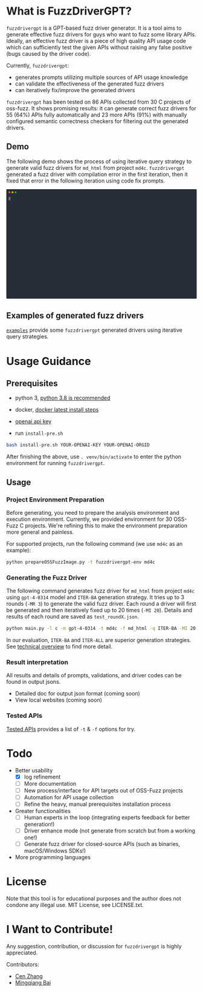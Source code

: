 # What is FuzzDriverGPT?

`fuzzdrivergpt` is a GPT-based fuzz driver generator.
It is a tool aims to generate effective fuzz drivers for guys who want to fuzz some library APIs.
Ideally, an effective fuzz driver is a piece of high quality API usage code which can sufficiently test the given APIs without raising any false positive (bugs caused by the driver code).

Currently, `fuzzdrivergpt`:
- generates prompts utilizing multiple sources of API usage knowledge
- can validate the effectiveness of the generated fuzz drivers
- can iteratively fix/improve the generated drivers

`fuzzdrivergpt` has been tested on 86 APIs collected from 30 C projects of oss-fuzz. It shows promising results: it can generate correct fuzz drivers for 55 (64%) APIs fully automatically and 23 more APIs (91%) with manually configured semantic correctness checkers for filtering out the generated drivers.

## Demo

The following demo shows the process of using iterative query strategy to generate valid fuzz drivers for `md_html` from project `md4c`.
`fuzzdrivergpt` generated a fuzz driver with compilation error in the first iteration, then it fixed that error in the following iteration using code fix prompts.

![video demo](doc/demo/demo.svg)

## Examples of generated fuzz drivers

[`examples`](https://github.com/occia/fuzzdrivergpt/tree/main/examples) provide some `fuzzdrivergpt` generated drivers using iterative query strategies.


# Usage Guidance

## Prerequisites

- python 3, [python 3.8 is recommended](https://docs.python-guide.org/starting/install3/linux/)

- docker, [docker latest install steps](https://docs.docker.com/desktop/install/linux-install/)

- [openai api key](https://help.openai.com/en/articles/4936850-where-do-i-find-my-secret-api-key)

- run `install-pre.sh`

```bash
bash install-pre.sh YOUR-OPENAI-KEY YOUR-OPENAI-ORGID
```

After finishing the above, use `. venv/bin/activate` to enter the python environment for running `fuzzdrivergpt`.

## Usage 

### Project Environment Preparation

Before generating, you need to prepare the analysis environment and execution environment. Currently, we provided environment for 30 OSS-Fuzz C projects. We're refining this to make the environment preparation more general and painless.

For supported projects, run the following command (we use `md4c` as an example):
```bash
python prepareOSSFuzzImage.py -t fuzzdrivergpt-env md4c
```

### Generating the Fuzz Driver

The following command generates fuzz driver for `md_html` from project `md4c` using `gpt-4-0314` model and `ITER-BA` generation strategy. It tries up to 3 rounds (`-MR 3`) to generate the valid fuzz driver. Each round a driver will first be generated and then iteratively fixed up to 20 times (`-MI 20`). Details and results of each round are saved as `test_roundX.json`.

```bash
python main.py -l c -m gpt-4-0314 -t md4c -f md_html -q ITER-BA -MI 20 -o test.json
```

In our evaluation, `ITER-BA` and `ITER-ALL` are superior generation strategies. See [technical overview](https://github.com/occia/fuzzdrivergpt/tree/main/doc/technical_overview.md) to find more detail.

### Result interpretation

All results and details of prompts, validations, and driver codes can be found in output jsons.

- Detailed doc for output json format (coming soon)
- View local websites (coming soon)

### Tested APIs

[Tested APIs](https://github.com/occia/fuzzdrivergpt/tree/main/doc/tested_apis.md) provides a list of `-t` & `-f` options for try.

# Todo

- Better usability
	- [x] log refinement
	- [ ] More documentation
	- [ ] New process/interface for API targets out of OSS-Fuzz projects
	- [ ] Automation for API usage collection
	- [ ] Refine the heavy, manual prerequisites installation process

- Greater functionalities
	- [ ] Human experts in the loop (integrating experts feedback for better generation!)
	- [ ] Driver enhance mode (not generate from scratch but from a working one!)
	- [ ] Generate fuzz driver for closed-source APIs (such as binaries, macOS/Windows SDKs!)

- More programming languages


# License

Note that this tool is for educational purposes and the author does not condone any illegal use.
MIT License, see LICENSE.txt.


# I Want to Contribute!

Any suggestion, contribution, or discussion for `fuzzdrivergpt` is highly appreciated.

Contributors:
- [Cen Zhang](https://www.github.com/occia)
- [Mingqiang Bai](https://www.github.com/7zq12lvm-b)
